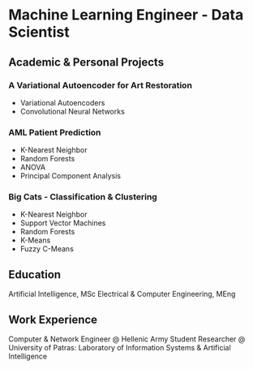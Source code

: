 # Machine Learning Engineer - Data Scientist

## Academic & Personal Projects
### A Variational Autoencoder for Art Restoration
- Variational Autoencoders
- Convolutional Neural Networks
### AML Patient Prediction
- K-Nearest Neighbor
- Random Forests
- ANOVA
- Principal Component Analysis
### Big Cats - Classification & Clustering
- K-Nearest Neighbor
- Support Vector Machines
- Random Forests
- K-Means
- Fuzzy C-Means

## Education
Artificial Intelligence, MSc
Electrical & Computer Engineering, MEng

## Work Experience
Computer & Network Engineer @ Hellenic Army
Student Researcher @ University of Patras: Laboratory of Information Systems & Artificial Intelligence
